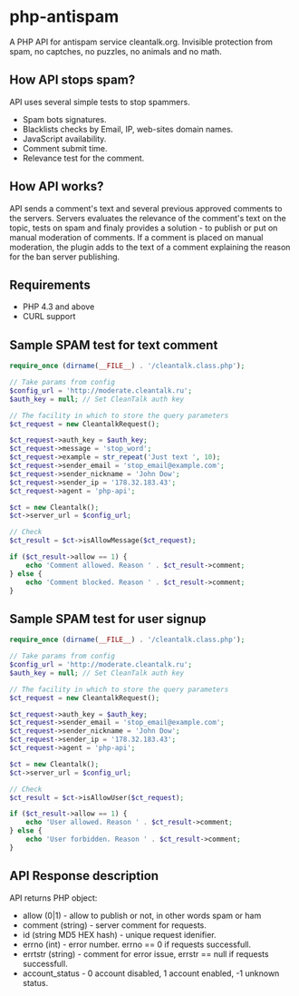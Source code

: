 php-antispam
============

A PHP API for antispam service cleantalk.org. Invisible protection from spam, no captches, no puzzles, no animals and no math.

## How API stops spam?
API uses several simple tests to stop spammers.
  * Spam bots signatures.
  * Blacklists checks by Email, IP, web-sites domain names.
  * JavaScript availability.
  * Comment submit time.
  * Relevance test for the comment.

## How API works?
API sends a comment's text and several previous approved comments to the servers. Servers evaluates the relevance of the comment's text on the topic, tests on spam and finaly provides a solution - to publish or put on manual moderation of comments. If a comment is placed on manual moderation, the plugin adds to the text of a comment explaining the reason for the ban server publishing.

## Requirements

   * PHP 4.3 and above 
   * CURL support 

## Sample SPAM test for text comment

```php
require_once (dirname(__FILE__) . '/cleantalk.class.php');

// Take params from config
$config_url = 'http://moderate.cleantalk.ru';
$auth_key = null; // Set CleanTalk auth key

// The facility in which to store the query parameters
$ct_request = new CleantalkRequest();

$ct_request->auth_key = $auth_key;
$ct_request->message = 'stop_word';
$ct_request->example = str_repeat('Just text ', 10);
$ct_request->sender_email = 'stop_email@example.com';
$ct_request->sender_nickname = 'John Dow';
$ct_request->sender_ip = '178.32.183.43';
$ct_request->agent = 'php-api';

$ct = new Cleantalk();
$ct->server_url = $config_url;

// Check
$ct_result = $ct->isAllowMessage($ct_request);

if ($ct_result->allow == 1) {
    echo 'Comment allowed. Reason ' . $ct_result->comment;
} else {
    echo 'Comment blocked. Reason ' . $ct_result->comment;
}
```

## Sample SPAM test for user signup

```php
require_once (dirname(__FILE__) . '/cleantalk.class.php');

// Take params from config
$config_url = 'http://moderate.cleantalk.ru';
$auth_key = null; // Set CleanTalk auth key

// The facility in which to store the query parameters
$ct_request = new CleantalkRequest();

$ct_request->auth_key = $auth_key;
$ct_request->sender_email = 'stop_email@example.com';
$ct_request->sender_nickname = 'John Dow';
$ct_request->sender_ip = '178.32.183.43';
$ct_request->agent = 'php-api';

$ct = new Cleantalk();
$ct->server_url = $config_url;

// Check
$ct_result = $ct->isAllowUser($ct_request);

if ($ct_result->allow == 1) {
    echo 'User allowed. Reason ' . $ct_result->comment;
} else {
    echo 'User forbidden. Reason ' . $ct_result->comment;
}
```

## API Response description
API returns PHP object:
  * allow (0|1) - allow to publish or not, in other words spam or ham
  * comment (string) - server comment for requests.
  * id (string MD5 HEX hash) - unique request idenifier.
  * errno (int) - error number. errno == 0 if requests successfull.
  * errtstr (string) - comment for error issue, errstr == null if requests successfull.
  * account_status - 0 account disabled, 1 account enabled, -1 unknown status.
  
